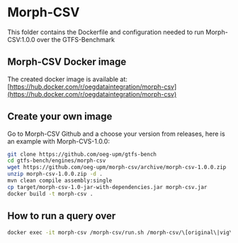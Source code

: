 # Morph-CSV
This folder contains the Dockerfile and configuration needed to run Morph-CSV:1.0.0 over the GTFS-Benchmark

## Morph-CSV Docker image
The created docker image is available at: [https://hub.docker.com/r/oegdataintegration/morph-csv](https://hub.docker.com/r/oegdataintegration/morph-csv)

## Create your own image
Go to Morph-CSV Github and a choose your version from releases, here is an example with Morph-CVS-1.0.0:
```bash
git clone https://github.com/oeg-upm/gtfs-bench
cd gtfs-bench/engines/morph-csv
wget https://github.com/oeg-upm/morph-csv/archive/morph-csv-1.0.0.zip
unzip morph-csv-1.0.0.zip -d .
mvn clean compile assembly:single 
cp target/morph-csv-1.0-jar-with-dependencies.jar morph-csv.jar
docker build -t morph-csv .
```

## How to run a query over
```bash
docker exec -it morph-csv /morph-csv/run.sh /morph-csv/\[original\|vig\]-config.json
```
